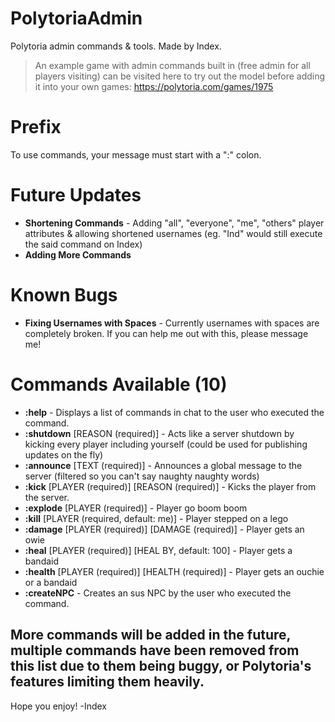 # PolytoriaAdmin
Polytoria admin commands &amp; tools. Made by Index.

> An example game with admin commands built in (free admin for all players visiting) can be visited here to try out the model before adding it into your own games: https://polytoria.com/games/1975

# Prefix
To use commands, your message must start with a ":" colon.

# Future Updates
- **Shortening Commands** - Adding "all", "everyone", "me", "others" player attributes & allowing shortened usernames (eg. "Ind" would still execute the said command on Index)
- **Adding More Commands**

# Known Bugs
- **Fixing Usernames with Spaces** - Currently usernames with spaces are completely broken. If you can help me out with this, please message me!

# Commands Available (10)
- **:help** - Displays a list of commands in chat to the user who executed the command.
- **:shutdown** [REASON (required)] - Acts like a server shutdown by kicking every player including yourself (could be used for publishing updates on the fly)
- **:announce** [TEXT (required)] - Announces a global message to the server (filtered so you can't say naughty naughty words)
- **:kick** [PLAYER (required)] [REASON (required)] - Kicks the player from the server.
- **:explode** [PLAYER (required)] - Player go boom boom
- **:kill** [PLAYER (required, default: me)] - Player stepped on a lego
- **:damage** [PLAYER (required)] [DAMAGE (required)] - Player gets an owie
- **:heal** [PLAYER (required)] [HEAL BY, default: 100] - Player gets a bandaid
- **:health** [PLAYER (required)] [HEALTH (required)] - Player gets an ouchie or a bandaid
- **:createNPC** - Creates an sus NPC by the user who executed the command.

## More commands will be added in the future, multiple commands have been removed from this list due to them being buggy, or Polytoria's features limiting them heavily.

Hope you enjoy!
-Index
